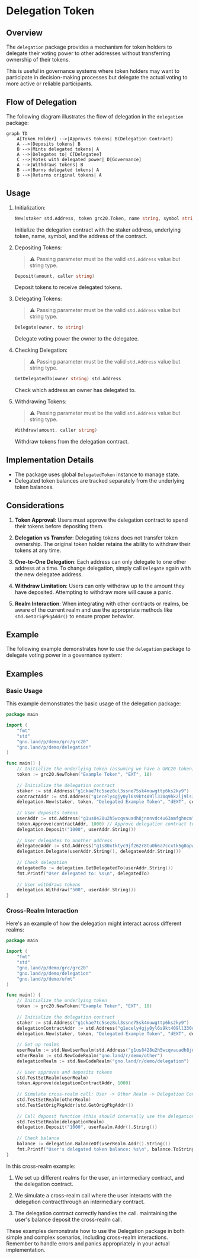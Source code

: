 # Delegation Token

## Overview

The `delegation` package provides a mechanism for token holders to delegate their voting power to other addresses without transferring ownership of their tokens.

This is useful in governance systems where token holders may want to participate in decision-making processes but delegate the actual voting to more active or reliable participants.

## Flow of Delegation

The following diagram illustrates the flow of delegation in the `delegation` package:

```mermaid
graph TD
    A[Token Holder] -->|Approves tokens| B(Delegation Contract)
    A -->|Deposits tokens| B
    B -->|Mints delegated tokens| A
    A -->|Delegates to| C[Delegatee]
    C -->|Votes with delegated power| D[Governance]
    A -->|Withdraws tokens| B
    B -->|Burns delegated tokens| A
    B -->|Returns original tokens| A
```

## Usage

1. Initialization:

    ```go
    New(staker std.Address, token grc20.Token, name string, symbol string, contractAddr std.Address)
    ```

    Initialize the delegation contract with the staker address, underlying token, name, symbol, and the address of the contract.

2. Depositing Tokens:

    > :warning: Passing parameter must be the valid `std.Address` value but string type.

    ```go
    Deposit(amount, caller string)
    ```

    Deposit tokens to receive delegated tokens.

3. Delegating Tokens:

    > :warning: Passing parameter must be the valid `std.Address` value but string type.

    ```go
    Delegate(owner, to string)
    ```

    Delegate voting power the owner to the delegatee.

4. Checking Delegation:

    > :warning: Passing parameter must be the valid `std.Address` value but string type.

    ```go
    GetDelegatedTo(owner string) std.Address
    ```

    Check which address an owner has delegated to.

5. Withdrawing Tokens:

    > :warning: Passing parameter must be the valid `std.Address` value but string type.

    ```go
    Withdraw(amount, caller string)
    ```

    Withdraw tokens from the delegation contract.

## Implementation Details

- The package uses global `DelegatedToken` instance to manage state.
- Delegated token balances are tracked separately from the underlying token balances.

## Considerations

1. **Token Approval**: Users must approve the delegation contract to spend their tokens before depositing them.

2. **Delegation vs Transfer**: Delegating tokens does not transfer token ownership. The original token holder retains the ability to withdraw their tokens at any time.

3. **One-to-One Delegation**: Each address can only delegate to one other address at a time. To change delegation, simply call `Delegate` again with the new delegatee address.

4. **Withdraw Limitation**: Users can only withdraw up to the amount they have deposited. Attempting to withdraw more will cause a panic.

5. **Realm Interaction**: When integrating with other contracts or realms, be aware of the current realm and use the appropriate methods like `std.GetOrigPkgAddr()` to ensure proper behavior.

## Example

The following example demonstrates how to use the `delegation` package to delegate voting power in a governance system:

## Examples

### Basic Usage

This example demonstrates the basic usage of the delegation package:

```go
package main

import (
    "fmt"
    "std"
    "gno.land/p/demo/grc/grc20"
    "gno.land/p/demo/delegation"
)

func main() {
    // Initialize the underlying token (assuming we have a GRC20 token)
    token := grc20.NewToken("Example Token", "EXT", 18)
    
    // Initialize the delegation contract
    staker := std.Address("g1ckae7tc5sez8ul3ssne75sk4muwgttp6ks2ky9")
    contractAddr := std.Address("g1ecely4gjy0yl6s9kt409ll330q9hk2lj9ls3ec")
    delegation.New(staker, token, "Delegated Example Token", "dEXT", contractAddr)
    
    // User deposits tokens
    userAddr := std.Address("g1us8428u2h5wcqvauadh8jnmnvdc4u63amfghncm")
    token.Approve(contractAddr, 1000) // Approve delegation contract to spend tokens
    delegation.Deposit("1000", userAddr.String())
    
    // User delegates to another address
    delegateeAddr := std.Address("g1s80xtktyc9jf262r8tu0h6a7ccxtk5g0apwerv4")
    delegation.Delegate(userAddr.String(), delegateeAddr.String())
    
    // Check delegation
    delegatedTo := delegation.GetDelegatedTo(userAddr.String())
    fmt.Printf("User delegated to: %s\n", delegatedTo)
    
    // User withdraws tokens
    delegation.Withdraw("500", userAddr.String())
}
```

### Cross-Realm Interaction

Here's an example of how the delegation might interact across different realms:

```go
package main

import (
    "fmt"
    "std"
    "gno.land/p/demo/grc/grc20"
    "gno.land/p/demo/delegation"
    "gno.land/p/demo/ufmt"
)

func main() {
    // Initialize the underlying token
    token := grc20.NewToken("Example Token", "EXT", 18)
    
    // Initialize the delegation contract
    staker := std.Address("g1ckae7tc5sez8ul3ssne75sk4muwgttp6ks2ky9")
    delegationContractAddr := std.Address("g1ecely4gjy0yl6s9kt409ll330q9hk2lj9ls3ec")
    delegation.New(staker, token, "Delegated Example Token", "dEXT", delegationContractAddr)
    
    // Set up realms
    userRealm := std.NewUserRealm(std.Address("g1us8428u2h5wcqvauadh8jnmnvdc4u63amfghncm"))
    otherRealm := std.NewCodeRealm("gno.land/r/demo/other")
    delegationRealm := std.NewCodeRealm("gno.land/r/demo/delegation")
    
    // User approves and deposits tokens
    std.TestSetRealm(userRealm)
    token.Approve(delegationContractAddr, 1000)
    
    // Simulate cross-realm call: User -> Other Realm -> Delegation Contract
    std.TestSetRealm(otherRealm)
    std.TestSetOrigPkgAddr(std.GetOrigPkgAddr())
    
    // Call deposit function (this should internally use the delegation realm)
    std.TestSetRealm(delegationRealm)
    delegation.Deposit("1000", userRealm.Addr().String())
    
    // Check balance
    balance := delegation.BalanceOf(userRealm.Addr().String())
    fmt.Printf("User's delegated token balance: %s\n", balance.ToString())
}
```

In this cross-realm example:

  1. We set up different realms for the user, an intermediary contract, and the delegation contract.

  2. We simulate a cross-realm call where the user interacts with the delegation contractthrough an intermediary contract.

  3. The delegation contract correctly handles the call. maintaining the user's balance deposit the cross-realm call.

These examples demonstrate how to use the Delegation package in both simple and complex scenarios, including cross-realm interactions. Remember to handle errors and panics appropriately in your actual implementation.
